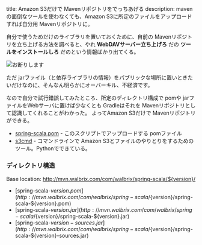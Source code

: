 title: Amazon S3だけで Mavenリポジトリをでっちあげる
description: mavenの面倒なツールを使わなくても、Amazon S3に所定のファイルをアップロードすれば自分用 Mavenリポジトリに。

自分で使うためだけのライブラリを置いておくために、自前の Mavenリポジトリを立ち上げる方法を調べると、やれ **WebDAVサーバー立ち上げろ** だの **ツールをインストールしろ** だのという情報ばかり出てくる。

 ![お断りします](${contextRoot}/img/okotowari.jpg "お断りします")

ただ jarファイル（と依存ライブラリの情報）をパブリックな場所に置いときたいだけなのに、そんなん明らかにオーバーキル、不経済です。

なので自分で試行錯誤してみたところ、所定のディレクトリ構成で pomや jarファイルをWebサーバに置けば少なくとも Gradleはそれを Mavenリポジトリとして認識してくれることがわかった。
よってAmazon S3だけで Mavenリポジトリができる。

- [spring-scala.pom](spring-scala.pom) - このスクリプトでアップロードする pomファイル
- [s3cmd](http://s3tools.org/s3cmd) - コマンドラインで Amazon S3とファイルのやりとりをするためのツール。Pythonでできている。

### ディレクトリ構造

Base location: http://mvn.walbrix.com/com/walbrix/spring-scala/${version}/

- [spring-scala-${version}.pom](http://mvn.walbrix.com/com/walbrix/spring-scala/${version}/spring-scala-${version}.pom)
- [spring-scala-${version}.jar](http://mvn.walbrix.com/com/walbrix/spring-scala/${version}/spring-scala-${version}.jar)
- [spring-scala-${version}-sources.jar](http://mvn.walbrix.com/com/walbrix/spring-scala/${version}/spring-scala-${version}-sources.jar)
